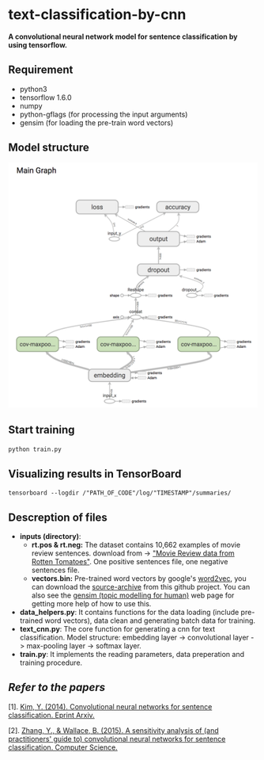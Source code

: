 # text-classification-by-cnn
**A convolutional neural network model for sentence classification by using tensorflow.**

## Requirement
- python3
- tensorflow 1.6.0
- numpy
- python-gflags (for processing the input arguments)
- gensim (for loading the pre-train word vectors)

## Model structure
![model_structure](./model_structure.png)

## Start training
```python
python train.py
```

## Visualizing results in TensorBoard
```shell
tensorboard --logdir /"PATH_OF_CODE"/log/"TIMESTAMP"/summaries/
```

## Descreption of files
- **inputs (directory)**:
  - **rt.pos & rt.neg:** The dataset contains 10,662 examples of movie review sentences. download from -> ["Movie Review data from Rotten Tomatoes"](http://www.cs.cornell.edu/people/pabo/movie-review-data/). One positive sentences file, one negative sentences file.
  - **vectors.bin:** Pre-trained word vectors by google's [word2vec](https://code.google.com/archive/p/word2vec/), you can download the [source-archive](https://github.com/zlxy9892/text-classification-by-cnn/tree/master/inputs/word2vec) from this github project. You can also see the [gensim (topic modelling for human)](https://radimrehurek.com/gensim/) web page for getting more help of how to use this.
- **data_helpers.py**: It contains functions for the data loading (include pre-trained word vectors), data clean and generating batch data for training.
- **text_cnn.py**: The core function for generating a cnn for text classification. Model structure: embedding layer -> convolutional layer -> max-pooling layer -> softmax layer.
- **train.py**: It implements the reading parameters, data preperation and training procedure.

## *Refer to the papers*

[1]. [Kim, Y. (2014). Convolutional neural networks for sentence classification. Eprint Arxiv.](https://arxiv.org/pdf/1408.5882)

[2]. [Zhang, Y., & Wallace, B. (2015). A sensitivity analysis of (and practitioners' guide to) convolutional neural networks for sentence classification. Computer Science.](https://arxiv.org/pdf/1510.03820.pdf)
